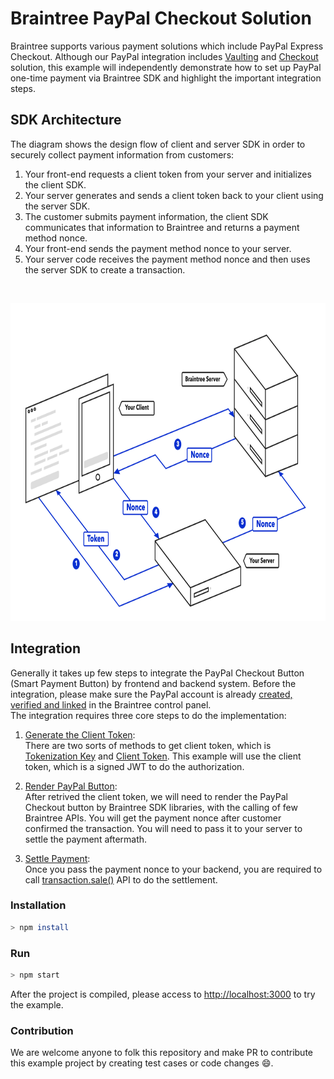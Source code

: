 # Braintree PayPal Checkout Solution

Braintree supports various payment solutions which include PayPal Express Checkout. Although our PayPal integration includes [Vaulting](https://developers.braintreepayments.com/guides/paypal/vault/javascript/v3) and [Checkout](https://developers.braintreepayments.com/guides/paypal/checkout-with-paypal/javascript/v3) solution, this example will independently demonstrate how to set up PayPal one-time payment via Braintree SDK and highlight the important integration steps.

## SDK Architecture
The diagram shows the design flow of client and server SDK in order to securely collect payment information from customers:
1. Your front-end requests a client token from your server and initializes the client SDK.
2. Your server generates and sends a client token back to your client using the server SDK.
3. The customer submits payment information, the client SDK communicates that information to Braintree and returns a payment method nonce.
4. Your front-end sends the payment method nonce to your server.
5. Your server code receives the payment method nonce and then uses the server SDK to create a transaction.
<br>
<p float="left">
  <img src="./screenshot/image1.png" width="800" height="508">
</p>

## Integration
Generally it takes up few steps to integrate the PayPal Checkout Button (Smart Payment Button) by frontend and backend system. Before the integration, please make sure the PayPal account is already [created, verified and linked](https://articles.braintreepayments.com/guides/payment-methods/paypal/setup-guide?_ga=1.95210588.1584836863.1578023280) in the Braintree control panel.<br>
The integration requires three core steps to do the implementation:
1. [Generate the Client Token](https://developers.braintreepayments.com/start/hello-server/node#generate-a-client-token):<br>There are two sorts of methods to get client token, which is [Tokenization Key](https://developers.braintreepayments.com/guides/authorization/tokenization-key/javascript/v3) and [Client Token](https://developers.braintreepayments.com/guides/authorization/client-token). This example will use the client token, which is a signed JWT to do the authorization.

2. [Render PayPal Button](https://developers.braintreepayments.com/guides/paypal/checkout-with-paypal/javascript/v3):<br>After retrived the client token, we will need to render the PayPal Checkout button by Braintree SDK libraries, with the calling of few Braintree APIs. You will get the payment nonce after customer confirmed the transaction. You will need to pass it to your server to settle the payment aftermath.

3. [Settle Payment](https://developers.braintreepayments.com/guides/paypal/server-side/node):<br>Once you pass the payment nonce to your backend, you are required to call [transaction.sale()](https://developers.braintreepayments.com/reference/request/transaction/sale/node) API to do the settlement.

### Installation
```sh
> npm install
```

### Run
```sh
> npm start
```
 After the project is compiled, please access to [http://localhost:3000](http://localhost:3000) to try the example.


### Contribution
We are welcome anyone to folk this repository and make PR to contribute this example project by creating test cases or code changes :smile:.



